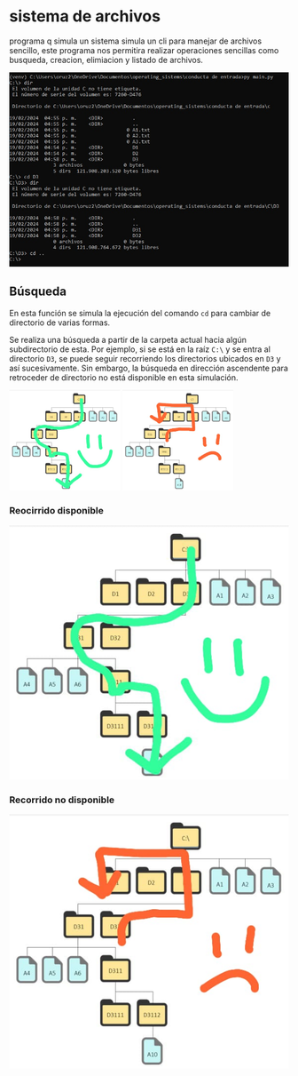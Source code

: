 # sistema de archivos 
programa q simula un sistema simula un cli para manejar de archivos sencillo, este programa nos permitira realizar operaciones sencillas como busqueda, creacion, elimiacion y listado de archivos.

![](/images/example.jpeg)

## Búsqueda
En esta función se simula la ejecución del comando `cd` para cambiar de directorio de varias formas.

Se realiza una búsqueda a partir de la carpeta actual hacia algún subdirectorio de esta. Por ejemplo, si se está en la raíz `C:\` y se entra al directorio `D3`, se puede seguir recorriendo los directorios ubicados en `D3` y así sucesivamente. Sin embargo, la búsqueda en dirección ascendente para retroceder de directorio no está disponible en esta simulación.

<div style="display: inline-block;">
    <img src="/images/recorrido_disponible.jpeg" alt="Descripción de la imagen 1" style="width: 200px;">
</div>
<div style="display: inline-block;">
    <img src="/images/recorrido_no_disponible.jpeg" alt="Descripción de la imagen 2" style="width: 200px;">
</div>

### Reocirrido disponible
 ![Recorrido disponible](/images/recorrido_disponible.jpeg)
### Recorrido no disponible 
 ![Recorrido no disponible](/images/recorrido_no_disponible.jpeg)